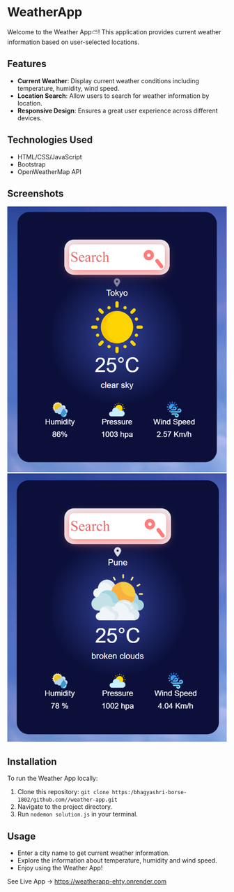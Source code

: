 # WeatherApp

Welcome to the Weather App⛅! This application provides current weather information based on user-selected locations.

## Features

- **Current Weather**: Display current weather conditions including temperature, humidity, wind speed.
- **Location Search**: Allow users to search for weather information by location.
- **Responsive Design**: Ensures a great user experience across different devices.

## Technologies Used

- HTML/CSS/JavaScript
- Bootstrap
- OpenWeatherMap API

## Screenshots

![Screenshot 1](public/images/image1.png)
![Screenshot 2](public/images/image2.png)

## Installation

To run the Weather App locally:

1. Clone this repository: `git clone https:/bhagyashri-borse-1802/github.com//weather-app.git`
2. Navigate to the project directory.
3. Run `nodemon solution.js` in your terminal.

## Usage

- Enter a city name to get current weather information.
- Explore the information about temperature, humidity and wind speed.
- Enjoy using the Weather App!
  
See Live App ->
https://weatherapp-ehty.onrender.com
